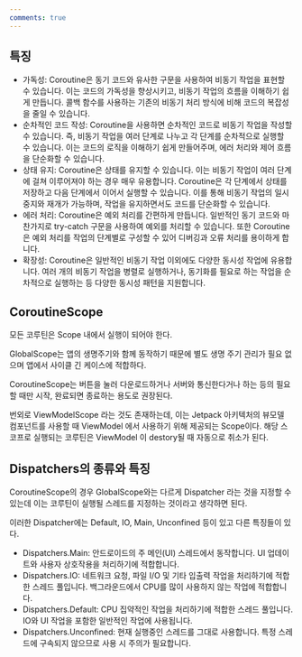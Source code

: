 ```yaml
---
comments: true
---
```



## 특징

- 가독성: Coroutine은 동기 코드와 유사한 구문을 사용하여 비동기 작업을 표현할 수 있습니다. 이는 코드의 가독성을 향상시키고, 비동기 작업의 흐름을 이해하기 쉽게 만듭니다. 콜백 함수를 사용하는 기존의 비동기 처리 방식에 비해 코드의 복잡성을 줄일 수 있습니다.
- 순차적인 코드 작성: Coroutine을 사용하면 순차적인 코드로 비동기 작업을 작성할 수 있습니다. 즉, 비동기 작업을 여러 단계로 나누고 각 단계를 순차적으로 실행할 수 있습니다. 이는 코드의 로직을 이해하기 쉽게 만들어주며, 에러 처리와 제어 흐름을 단순화할 수 있습니다.
- 상태 유지: Coroutine은 상태를 유지할 수 있습니다. 이는 비동기 작업이 여러 단계에 걸쳐 이루어져야 하는 경우 매우 유용합니다. Coroutine은 각 단계에서 상태를 저장하고 다음 단계에서 이어서 실행할 수 있습니다. 이를 통해 비동기 작업의 일시 중지와 재개가 가능하며, 작업을 유지하면서도 코드를 단순화할 수 있습니다.
- 에러 처리: Coroutine은 예외 처리를 간편하게 만듭니다. 일반적인 동기 코드와 마찬가지로 try-catch 구문을 사용하여 예외를 처리할 수 있습니다. 또한 Coroutine은 예외 처리를 작업의 단계별로 구성할 수 있어 디버깅과 오류 처리를 용이하게 합니다.
- 확장성: Coroutine은 일반적인 비동기 작업 이외에도 다양한 동시성 작업에 유용합니다. 여러 개의 비동기 작업을 병렬로 실행하거나, 동기화를 필요로 하는 작업을 순차적으로 실행하는 등 다양한 동시성 패턴을 지원합니다.

## CoroutineScope

모든 코루틴은 Scope 내에서 실행이 되어야 한다.

GlobalScope는 앱의 생명주기와 함께 동작하기 때문에 별도 생명 주기 관리가 필요 없으며 앱에서 사이클 긴 케이스에 적합하다.

CoroutineScope는 버튼을 눌러 다운로드하거나 서버와 통신한다거나 하는 등의 필요할 때만 시작, 완료되면 종료하는 용도로 권장된다.

번외로 ViewModelScope 라는 것도 존재하는데, 이는 Jetpack 아키텍처의 뷰모델 컴포넌트를 사용할 때 ViewModel 에서 사용하기 위해 제공되는 Scope이다. 해당 스코프로 실행되는 코루틴은 ViewModel 이 destory될 때 자동으로 취소가 된다.

## Dispatchers의 종류와 특징

CoroutineScope의 경우 GlobalScope와는 다르게 Dispatcher 라는 것을 지정할 수 있는데 이는 코루틴이 실행될 스레드를 지정하는 것이라고 생각하면 된다.

이러한 Dispatcher에는 Default, IO, Main, Unconfined 등이 있고 다른 특징들이 있다.

- Dispatchers.Main: 안드로이드의 주 메인(UI) 스레드에서 동작합니다. UI 업데이트와 사용자 상호작용을 처리하기에 적합합니다.
- Dispatchers.IO: 네트워크 요청, 파일 I/O 및 기타 입출력 작업을 처리하기에 적합한 스레드 풀입니다. 백그라운드에서 CPU를 많이 사용하지 않는 작업에 적합합니다.
- Dispatchers.Default: CPU 집약적인 작업을 처리하기에 적합한 스레드 풀입니다. IO와 UI 작업을 포함한 일반적인 작업에 사용됩니다.
- Dispatchers.Unconfined: 현재 실행중인 스레드를 그대로 사용합니다. 특정 스레드에 구속되지 않으므로 사용 시 주의가 필요합니다.
